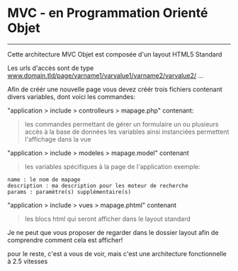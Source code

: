# MVC - en Programmation Orienté Objet
---
Cette architecture MVC Objet est composée d'un layout HTML5 Standard

Les urls d'accès sont de type www.domain.tld/page/varname1/varvalue1/varname2/varvalue2/ ...

Afin de créér une nouvelle page vous devez créér trois fichiers contenant divers variables, dont voici les commandes:


"application > include > controlleurs > mapage.php" contenant:
> les commandes permettant de gérer un formulaire
> un ou plusieurs accès à la base de données
> les variables ainsi instanciées permettent l'affichage dans la vue

"application > include > modeles > mapage.model" contenant
>les variables spécifiques à la page de l'application exemple:
```
name : le nom de mapage
description : ma description pour les moteur de recherche
params : paramètre(s) supplémentaire(s)
```

"application > include > vues > mapage.phtml" contenant
>les blocs html qui seront afficher dans le layout standard

Je ne peut que vous proposer de regarder dans le dossier layout afin de comprendre comment cela est afficher!



pour le reste, c'est a vous de voir, mais c'est une architecture fonctionnelle à 2.5 vitesses

